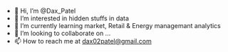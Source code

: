 - 👋 Hi, I’m @Dax_Patel
- 👀 I’m interested in hidden stuffs in data 
- 🌱 I’m currently learning market, Retail & Energy managemant analytics
- 💞️ I’m looking to collaborate on ...
- 📫 How to reach me at dax02patel@gmail.com

<!---
Dax02Patel/Dax02Patel is a ✨ special ✨ repository because its `README.md` (this file) appears on your GitHub profile.
You can click the Preview link to take a look at your changes.
--->
